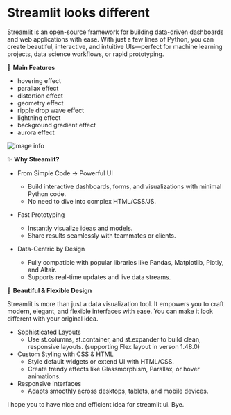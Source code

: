# Streamlit looks different


Streamlit is an open-source framework for building data-driven dashboards and web applications with ease. With just a few lines of Python, you can create beautiful, interactive, and intuitive UIs—perfect for machine learning projects, data science workflows, or rapid prototyping.

🐬 **Main Features**
- hovering effect
- parallax effect
- distortion effect
- geometry effect
- ripple drop wave effect
- lightning effect
- background gradient effect
- aurora effect

![image info](./images/looks_different.gif)

✨ **Why Streamlit?**

- From Simple Code → Powerful UI
   - Build interactive dashboards, forms, and visualizations with minimal Python code.
   - No need to dive into complex HTML/CSS/JS.

- Fast Prototyping
   - Instantly visualize ideas and models.
   - Share results seamlessly with teammates or clients.

- Data-Centric by Design
   - Fully compatible with popular libraries like Pandas, Matplotlib, Plotly, and Altair.
   - Supports real-time updates and live data streams.

🎨 **Beautiful & Flexible Design**

Streamlit is more than just a data visualization tool.
It empowers you to craft modern, elegant, and flexible interfaces with ease.
You can make it look different with your original idea.

- Sophisticated Layouts
  - Use st.columns, st.container, and st.expander to build clean, responsive layouts. (supporting Flex layout in verson 1.48.0)
- Custom Styling with CSS & HTML
  - Style default widgets or extend UI with HTML/CSS.
  - Create trendy effects like Glassmorphism, Parallax, or hover animations.
- Responsive Interfaces
  - Adapts smoothly across desktops, tablets, and mobile devices.

I hope you to have nice and efficient idea for streamlit ui. Bye.




